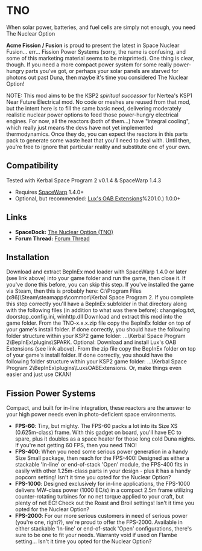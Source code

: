 # TNO
When solar power, batteries, and fuel cells are simply not enough, you need The Nuclear Option

**Acme Fission / Fusion** is proud to present the latest in Space Nuclear Fusion... err... Fission Power Systems (sorry, the name is confusing, and some of this marketing material seems to be misprinted). One thing is clear, though. If you need a more compact power system for some really power-hungry parts you've got, or perhaps your solar panels are starved for photons out past Duna, then maybe it's time you considered The Nuclear Option!

NOTE: This mod aims to be the KSP2 *spiritual successor* for Nertea's KSP1 Near Future Electrical mod. No code or meshes are reused from that mod, but the intent here is to fill the same basic need, delivering moderately realistic nuclear power options to feed those power-hungry electrical engines. For now, all the reactors (both of them...) have "integral cooling", which really just means the devs have not yet implemented thermodynamics. Once they do, you can expect the reactors in this parts pack to generate some waste heat that you'll need to deal with. Until then, you're free to ignore that particular reality and substitute one of your own.

## Compatibility
Tested with Kerbal Space Program 2 v0.1.4 & SpaceWarp 1.4.3
* Requires [SpaceWarp](https://spacedock.info/mod/3277/Space%20Warp%20+%20BepInEx) 1.4.0+
* Optional, but recommended: [Lux's OAB Extensions](https://spacedock.info/mod/3354/Lux's%20OAB%20Extensions%20(LOABE))%201.0.) 1.0.0+

## Links
* **SpaceDock:** [The Nuclear Option (TNO)](https://spacedock.info/mod/3471/The%20Nuclear%20Option)
* **Forum Thread:** [Forum Thread](https://forum.kerbalspaceprogram.com/topic/219626-the-nuclear-option-tno-010/)

## Installation

Download and extract BepInEx mod loader with SpaceWarp 1.4.0 or later (see link above) into your game folder and run the game, then close it. If you've done this before, you can skip this step. If you've installed the game via Steam, then this is probably here: C:\Program Files (x86)\Steam\steamapps\common\Kerbal Space Program 2. If you complete this step correctly you'll have a BepInEx subfolder in that directory along with the following files (in addition to what was there before): changelog.txt, doorstop_config.ini, winhttp.dll
Download and extract this mod into the game folder. From the TNO-x.x.x.zip file copy the BepInEx folder on top of your game's install folder. If done correctly, you should have the following folder structure within your KSP2 game folder: ...\Kerbal Space Program 2\BepInEx\plugins\SPARK.
Optional: Download and install Lux's OAB Extensions (see link above). From the zip file copy the BepInEx folder on top of your game's install folder. If done correctly, you should have the following folder structure within your KSP2 game folder: ...\Kerbal Space Program 2\BepInEx\plugins\LuxsOABExtensions.
Or, make things even easier and just use CKAN!

## Fission Power Systems
Compact, and built for in-line integration, these reactors are the answer to your high power needs even in photo-deficient space environments.

* **FPS-60**: Tiny, but mighty. The FPS-60 packs a lot into its Size XS (0.625m-class) frame. With this gadget on board, you'll have EC to spare, plus it doubles as a space heater for those long cold Duna nights. If you're not getting 60 FPS, then you need TNO!
* **FPS-400**: When you need some serious power generation in a handy Size Small package, then reach for the FPS-400! Designed as either a stackable 'In-line' or end-of-stack 'Open' module, the FPS-400 fits in easily with other 1.25m-class parts in your design - plus it has a handy popcorn setting! Isn't it time you opted for the Nuclear Option?
* **FPS-1000**: Designed exclusively for in-line applications, the FPS-1000 delivers MW-class power (1000 EC/s) in a compact 2.5m frame utilizing counter-rotating turbines for no net torque applied to your craft, but plenty of net EC! Check out the Roast and Broil settings! Isn't it time you opted for the Nuclear Option?
* **FPS-2000**: For our more serious customers in need of serious power (you're one, right?), we're proud to offer the FPS-2000. Available in either stackable 'In-line' or end-of-stack 'Open' configurations, there's sure to be one to fit your needs. Warranty void if used on Flambe setting... Isn't it time you opted for the Nuclear Option?
